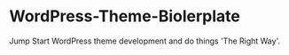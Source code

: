 # WordPress-Theme-Biolerplate
Jump Start WordPress theme development and do things 'The Right Way'.

